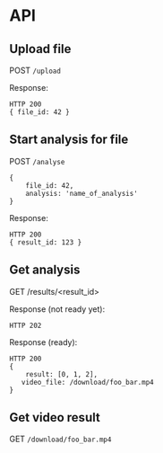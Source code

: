 # API

## Upload file

POST `/upload`

Response:

    HTTP 200
    { file_id: 42 }

## Start analysis for file

POST `/analyse`

    { 
        file_id: 42,
        analysis: 'name_of_analysis'
    }

Response:

    HTTP 200
    { result_id: 123 }

## Get analysis

GET /results/<result_id>

Response (not ready yet):

    HTTP 202

Response (ready):

    HTTP 200
    {
        result: [0, 1, 2],
       video_file: /download/foo_bar.mp4
    }

## Get video result

GET `/download/foo_bar.mp4`
